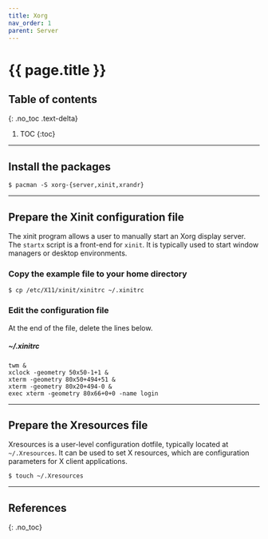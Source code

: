 ```yaml
---
title: Xorg
nav_order: 1
parent: Server
---
```


# {{ page.title }}

## Table of contents
{: .no_toc .text-delta}

1. TOC
{:toc}

---

## Install the packages

```
$ pacman -S xorg-{server,xinit,xrandr}
```

---

## Prepare the Xinit configuration file

The xinit program allows a user to manually start an Xorg display server. The `startx` script is a front-end for `xinit`. It is typically used to start window managers or desktop environments.

### Copy the example file to your home directory

```
$ cp /etc/X11/xinit/xinitrc ~/.xinitrc
```

### Edit the configuration file

At the end of the file, delete the lines below.

##### ~/.xinitrc
```
twm &
xclock -geometry 50x50-1+1 &
xterm -geometry 80x50+494+51 &
xterm -geometry 80x20+494-0 &
exec xterm -geometry 80x66+0+0 -name login
```

---

## Prepare the Xresources file

Xresources is a user-level configuration dotfile, typically located at `~/.Xresources`. It can be used to set X resources, which are configuration parameters for X client applications.

```
$ touch ~/.Xresources
```

---

## References
{: .no_toc}
